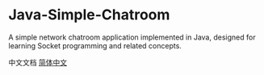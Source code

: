 # Java-Simple-Chatroom
A simple network chatroom application implemented in Java, designed for learning Socket programming and related concepts.

中文文档 [简体中文](README.zh_CN.md)